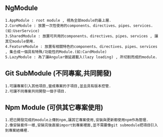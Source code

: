## NgModule
    1.AppModule : root module , 視為全部module的最上層. 
    2.CoreModule : 放置一次性使用的components、directives、pipes、services.(如:UserService) 
    3.SharedModule : 放置可共用的components、directives、pipes、services , 讓其它module使用.
    4.FeatureModule : 放置有相關特色的components、directives、pipes、services , 集合成一個具有特殊/功能性的Module.(如:CardModule)
    5.LazyModule : 為了讓Angular做延遲載入(lazy loading) , 所切割而成的module.

## Git SubModule (不同專案,共同開發)
    1.可讓專案引入其他項目,當成專案的子項目,並且具有版本控管.
    2.可讓不同專案共同開發一個子項目.    

## Npm Module (可供其它專案使用)
    1.把已開發完成的module上傳到npm,讓其它專案使用,安裝與更新都使用npm作為管理.
    2.像安裝套件一樣,安裝完後直接import到專案裡面,並不需要像git submodule把項目引入到專案結構裡.